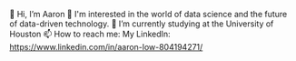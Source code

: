 👋 Hi, I’m Aaron
👀 I'm interested in the world of data science and the future of data-driven technology.
🌱 I’m currently studying at the University of Houston
📫 How to reach me: My LinkedIn: https://www.linkedin.com/in/aaron-low-804194271/
